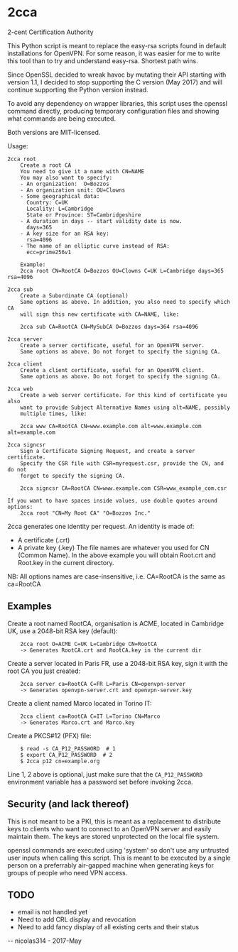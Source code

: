 # 2cca
2-cent Certification Authority

This Python script is meant to replace the easy-rsa scripts found in
default installations for OpenVPN. For some reason, it was easier for me to
write this tool than to try and understand easy-rsa. Shortest path wins.

Since OpenSSL decided to wreak havoc by mutating their API starting with
version 1.1, I decided to stop supporting the C version (May 2017) and will
continue supporting the Python version instead.

To avoid any dependency on wrapper libraries, this script uses the openssl
command directly, producing temporary configuration files and showing what
commands are being executed.

Both versions are MIT-licensed.

Usage:

```
2cca root
    Create a root CA
    You need to give it a name with CN=NAME
    You may also want to specify:
    - An organization:  O=Bozzos
    - An organization unit: OU=Clowns
    - Some geographical data:
      Country: C=UK
      Locality: L=Cambridge
      State or Province: ST=Cambridgeshire
    - A duration in days -- start validity date is now.
      days=365
    - A key size for an RSA key:
      rsa=4096
    - The name of an elliptic curve instead of RSA:
      ecc=prime256v1

    Example:
    2cca root CN=RootCA O=Bozzos OU=Clowns C=UK L=Cambridge days=365 rsa=4096

2cca sub
    Create a Subordinate CA (optional)
    Same options as above. In addition, you also need to specify which CA
    will sign this new certificate with CA=NAME, like:

    2cca sub CA=RootCA CN=MySubCA O=Bozzos days=364 rsa=4096

2cca server
    Create a server certificate, useful for an OpenVPN server.
    Same options as above. Do not forget to specify the signing CA.

2cca client
    Create a client certificate, useful for an OpenVPN client.
    Same options as above. Do not forget to specify the signing CA.

2cca web
    Create a web server certificate. For this kind of certificate you also
    want to provide Subject Alternative Names using alt=NAME, possibly
    multiple times, like:

    2cca www CA=RootCA CN=www.example.com alt=www.example.com alt=example.com

2cca signcsr
    Sign a Certificate Signing Request, and create a server certificate.
    Specify the CSR file with CSR=myrequest.csr, provide the CN, and do not
    forget to specify the signing CA.

    2cca signcsr CA=RootCA CN=www.example.com CSR=www_example_com.csr

If you want to have spaces inside values, use double quotes around options:
    2cca root "CN=My Root CA" "O=Bozzos Inc."

```

2cca generates one identity per request. An identity is made of:
- A certificate (.crt)
- A private key (.key)
The file names are whatever you used for CN (Common Name). In the above
example you will obtain Root.crt and Root.key in the current directory.

NB: All options names are case-insensitive, i.e. CA=RootCA is the same as
ca=RootCA


Examples
--------

Create a root named RootCA, organisation is ACME, located in Cambridge UK,
use a 2048-bit RSA key (default):

```
    2cca root O=ACME C=UK L=Cambridge CN=RootCA
    -> Generates RootCA.crt and RootCA.key in the current dir
```

Create a server located in Paris FR, use a 2048-bit RSA key, sign it with
the root CA you just created:

```
    2cca server ca=RootCA C=FR L=Paris CN=openvpn-server
    -> Generates openvpn-server.crt and openvpn-server.key
```

Create a client named Marco located in Torino IT:
```
    2cca client ca=RootCA C=IT L=Torino CN=Marco
    -> Generates Marco.crt and Marco.key
```

Create a PKCS#12 (PFX) file:
```
    $ read -s CA_P12_PASSWORD  # 1
    $ export CA_P12_PASSWORD  # 2
    $ 2cca p12 cn=example.org
```

Line 1, 2 above is optional, just make sure that the `CA_P12_PASSWORD`
environment variable has a password set before invoking 2cca.

Security (and lack thereof)
---------------------------

This is not meant to be a PKI, this is meant as a replacement to distribute
keys to clients who want to connect to an OpenVPN server and easily
maintain them. The keys are stored unprotected on the local file system.

openssl commands are executed using 'system' so don't use any untrusted
user inputs when calling this script. This is meant to be executed by a
single person on a preferrably air-gapped machine when generating keys for
groups of people who need VPN access.


TODO
----

- email is not handled yet
- Need to add CRL display and revocation
- Need to add fancy display of all existing certs and their status

-- nicolas314 - 2017-May
